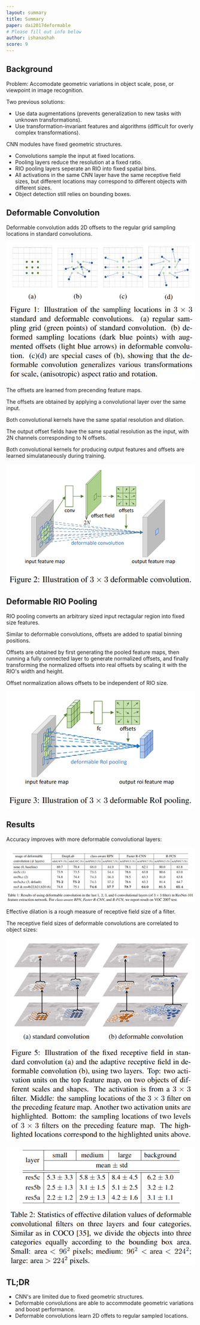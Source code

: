 ```yaml
---
layout: summary
title: Summary
paper: dai2017deformable
# Please fill out info below
author: ishanashah
score: 9
---
```


## Background

Problem: Accomodate geometric variations in object scale, pose, or viewpoint in image recognition.

Two previous solutions:
* Use data augmentations (prevents generalization to new tasks with unknown transformations).
* Use transformation-invariant features and algorithms (difficult for overly complex transformations).

CNN modules have fixed geometric structures.
* Convolutions sample the input at fixed locations.
* Pooling layers reduce the resolution at a fixed ratio.
* RIO pooling layers seperate an RIO into fixed spatial bins.
* All activations in the same CNN layer have the same receptive field sizes, but different locations may correspond to different objects with different sizes.
* Object detection still relies on bounding boxes.

## Deformable Convolution

Deformable convolution adds 2D offsets to the regular grid sampling locations in standard convolutions.

![MNIST](dai2017deformable_1a.PNG)

The offsets are learned from precending feature maps.

The offsets are obtained by applying a convolutional layer over the same input.

Both convolutional kernels have the same spatial resolution and dilation.

The output offset fields have the same spatial resolution as the input, with 2N channels corresponding to N offsets.

Both convolutional kernels for producing output features and offsets are learned simulataneously during training.

![MNIST](dai2017deformable_1b.PNG)

## Deformable RIO Pooling

RIO pooling converts an arbitrary sized input rectagular region into fixed size features.

Similar to deformable convolutions, offsets are added to spatial binning positions.

Offsets are obtained by first generating the pooled feature maps, then running a fully connected layer to generate normalized offsets, and finally transforming the normalized offsets into real offsets by scaling it with the RIO's width and height.

Offset normalization allows offsets to be independent of RIO size.

![MNIST](dai2017deformable_1c.PNG)


## Results

Accuracy improves with more deformable convolutional layers:

![MNIST](dai2017deformable_1e.PNG)


Effective dilation is a rough measure of receptive field size of a filter.

The receptive field sizes of deformable convolutions are correlated to object sizes:

![MNIST](dai2017deformable_1d.PNG)

![MNIST](dai2017deformable_1f.PNG)


## TL;DR
* CNN's are limited due to fixed geometric structures.
* Deformable convolutions are able to accommodate geometric variations and boost performance.
* Deformable convolutions learn 2D offets to regular sampled locations.
